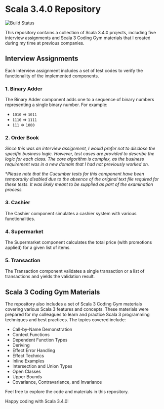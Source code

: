 # Scala 3.4.0 Repository

![Build Status](https://codebuild.eu-west-1.amazonaws.com/badges?uuid=eyJlbmNyeXB0ZWREYXRhIjoiVmJyME1kd2o2eTN0QUNQbEs2YVZ5aVlZam4zNGRXMC9SSUNyT1o1ajR2MW5XK2ozc25VcXQ2SFVXdFg1Yzg3aWNQMG1uNGFlK01mS0FFOE9kUk81M2owPSIsIml2UGFyYW1ldGVyU3BlYyI6IkdsRVA2Yk4wK0NoR1BhNGIiLCJtYXRlcmlhbFNldFNlcmlhbCI6MX0%3D&branch=master)


This repository contains a collection of Scala 3.4.0 projects, including five interview assignments and Scala 3 Coding Gym materials that I created during my time at previous companies.

## Interview Assignments

Each interview assignment includes a set of test codes to verify the functionality of the implemented components.

### 1. Binary Adder

The Binary Adder component adds one to a sequence of binary numbers representing a single binary number. For example:
- `1010` => `1011`
- `1110` => `1111`
- `111` => `1000`

### 2. Order Book

*Since this was an interview assignment, I would prefer not to disclose the specific business logic. However, test cases are provided to describe the logic for each class. The core algorithm is complex, as the business requirement was in a new domain that I had not previously worked on.*

**Please note that the Cucumber tests for this component have been temporarily disabled due to the absence of the original text file required for these tests. It was likely meant to be supplied as part of the examination process.*

### 3. Cashier

The Cashier component simulates a cashier system with various functionalities.

### 4. Supermarket

The Supermarket component calculates the total price (with promotions applied) for a given list of items.

### 5. Transaction

The Transaction component validates a single transaction or a list of transactions and yields the validation result.

## Scala 3 Coding Gym Materials

The repository also includes a set of Scala 3 Coding Gym materials covering various Scala 3 features and concepts. These materials were prepared for my colleagues to learn and practice Scala 3 programming techniques and best practices. The topics covered include:

- Call-by-Name Demonstration
- Context Functions
- Dependent Function Types
- Deriving
- Effect Error Handling
- Effect Technics
- Inline Examples
- Intersection and Union Types
- Open Classes
- Upper Bounds
- Covariance, Contravariance, and Invariance

Feel free to explore the code and materials in this repository.

Happy coding with Scala 3.4.0!